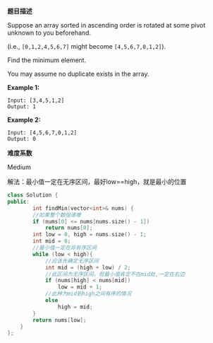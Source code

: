  **题目描述**   

Suppose an array sorted in ascending order is rotated at some pivot unknown to you beforehand.

(i.e.,  `[0,1,2,4,5,6,7]` might become  `[4,5,6,7,0,1,2]`).

Find the minimum element.

You may assume no duplicate exists in the array.

**Example 1:**

```
Input: [3,4,5,1,2] 
Output: 1
```

**Example 2:**

```
Input: [4,5,6,7,0,1,2]
Output: 0
```

**难度系数**    

Medium

解法：最小值一定在无序区间，最好low==high，就是最小的位置

```c++
class Solution {
public:
		int findMin(vector<int>& nums) {
		//如果整个数组递增
		if (nums[0] <= nums[nums.size() - 1])
			return nums[0];
		int low = 0, high = nums.size() - 1;
		int mid = 0;
		//最小值一定在非有序区间
		while (low < high){
			//应该先确定无序区间
			int mid = (high + low) / 2;
			//此区间为无序区间，但最小值肯定不在mid处,一定在右边
			if (nums[high] < nums[mid])
				low = mid + 1;
			//此种为mid到high之间有序的情况
			else
				high = mid;
		}
		return nums[low];
	}
};
```